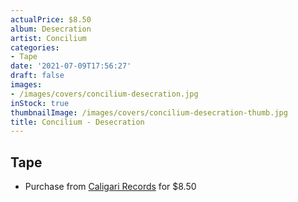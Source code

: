 ```yaml
---
actualPrice: $8.50
album: Desecration
artist: Concilium
categories:
- Tape
date: '2021-07-09T17:56:27'
draft: false
images:
- /images/covers/concilium-desecration.jpg
inStock: true
thumbnailImage: /images/covers/concilium-desecration-thumb.jpg
title: Concilium - Desecration
---
```


## Tape
* Purchase from [Caligari Records](https://caligarirecords.storenvy.com/products/32484253-concilium-desecration) for $8.50
